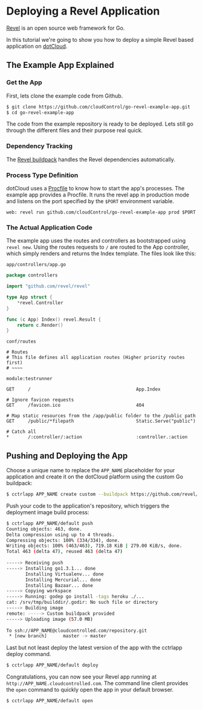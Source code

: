 # Deploying a Revel Application

[Revel] is an open source web framework for Go.

In this tutorial we're going to show you how to deploy a simple Revel based
application on [dotCloud].

## The Example App Explained

### Get the App
First, lets clone the example code from Github.

~~~bash
$ git clone https://github.com/cloudControl/go-revel-example-app.git
$ cd go-revel-example-app
~~~

The code from the example repository is ready to be deployed. Lets still go
through the different files and their purpose real quick.

### Dependency Tracking

The [Revel buildpack] handles the Revel dependencies automatically.

### Process Type Definition
dotCloud uses a [Procfile] to know how to start the app's processes. The example app provides a Procfile. It runs the revel app in production mode and listens on the port specified by the `$PORT` environment variable.

~~~
web: revel run github.com/cloudControl/go-revel-example-app prod $PORT
~~~

### The Actual Application Code

The example app uses the routes and controllers as bootstrapped using `revel new`. Using the routes requests to `/` are routed to the App controller, which simply renders and returns the Index template. The files look like this:

`app/controllers/app.go`

~~~go
package controllers

import "github.com/revel/revel"

type App struct {
	*revel.Controller
}

func (c App) Index() revel.Result {
	return c.Render()
}
~~~

`conf/routes`

~~~
# Routes
# This file defines all application routes (Higher priority routes first)
# ~~~~

module:testrunner

GET     /                                       App.Index

# Ignore favicon requests
GET     /favicon.ico                            404

# Map static resources from the /app/public folder to the /public path
GET     /public/*filepath                       Static.Serve("public")

# Catch all
*       /:controller/:action                    :controller.:action
~~~

## Pushing and Deploying the App

Choose a unique name to replace the `APP_NAME` placeholder for your application
and create it on the dotCloud platform using the custom Go buildpack:

~~~bash
$ cctrlapp APP_NAME create custom --buildpack https://github.com/revel/heroku-buildpack-go-revel
~~~

Push your code to the application's repository, which triggers the deployment
image build process:

~~~bash
$ cctrlapp APP_NAME/default push
Counting objects: 463, done.
Delta compression using up to 4 threads.
Compressing objects: 100% (334/334), done.
Writing objects: 100% (463/463), 719.18 KiB | 279.00 KiB/s, done.
Total 463 (delta 47), reused 463 (delta 47)
       
-----> Receiving push
-----> Installing go1.3.1... done
       Installing Virtualenv... done
       Installing Mercurial... done
       Installing Bazaar... done
-----> Copying workspace
-----> Running: godep go install -tags heroku ./...
cat: /srv/tmp/builddir/.godir: No such file or directory
-----> Building image
remote: -----> Custom buildpack provided
-----> Uploading image (57.0 MB)
       
To ssh://APP_NAME@cloudcontrolled.com/repository.git
 * [new branch]      master -> master
~~~

Last but not least deploy the latest version of the app with the cctrlapp
deploy command.

~~~bash
$ cctrlapp APP_NAME/default deploy
~~~

Congratulations, you can now see your Revel app running at `http://APP_NAME.cloudcontrolled.com`. The command line client provides the `open` command to quickly open the app in your default browser.

~~~bash
$ cctrlapp APP_NAME/default open
~~~

[Revel]: http://revel.github.io
[dotCloud]: https://www.cloudcontrol.com
[Revel buildpack]: https://github.com/revel/heroku-buildpack-go-revel
[Procfile]: https://www.cloudcontrol.com/dev-center/Platform%20Documentation#buildpacks-and-the-procfile
